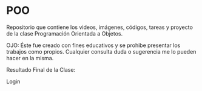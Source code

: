 # POO

Repositorio que contiene los videos, imágenes, códigos, tareas y proyecto de la clase Programación Orientada a Objetos.

OJO: Éste fue creado con fines educativos y se prohibe presentar los trabajos como propios. Cualquier consulta duda o sugerencia me lo pueden hacer en la misma.

Resultado Final de la Clase:

Login


